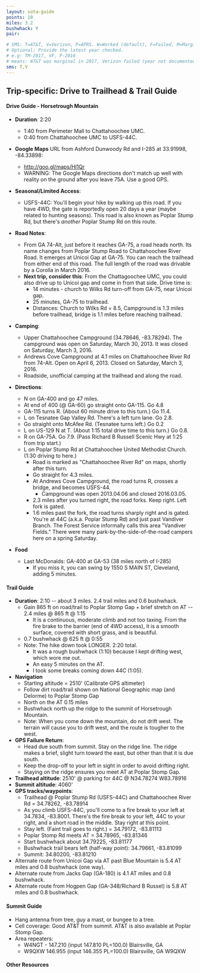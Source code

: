 ```yaml
---
layout: sota-guide
points: 10
miles: 3.2
bushwhack: Y
pair: 

# SMS: T=AT&T, V=Verizon, P=APRS. W=Worked (default), F=Failed, M=Marginal (some failed).
# Optional: Provide the latest year checked.
# e.g: TM-2017, VF, P-2016
# means: AT&T was marginal in 2017, Verizon failed (year not documented), APRS worked in 2016.
sms: T,V
---
```

Trip-specific: Drive to Trailhead & Trail Guide
--------------------------------------------------------
#### Drive Guide - Horsetrough Mountain

* **Duration**: 2:20
    * 1:40 from Perimeter Mall to Chattahoochee UMC.
    * 0:40 from Chattahoochee UMC to USFS-44C.
* **Google Maps** URL from Ashford Dunwoody Rd and I-285 at 33.91998, -84.33898: 
    * http://goo.gl/maps/Hl1Qr
    * WARNING: The Google Maps directions don't match up well with reality on the ground  after you leave 75A.  Use a good GPS.
* **Seasonal/Limited Access**:
    * USFS-44C:  You'll begin your hike by walking up this road.  If you have 4WD, the gate is reportedly open 20 days a year (maybe related to hunting seasons).  This road is also known as Poplar Stump Rd, but there's *another* Poplar Stump Rd on this route.
* **Road Notes**:
    * From GA 74-Alt, just before it reaches GA-75, a road heads north.  Its name changes from Poplar Stump Road to Chattahoochee River Road. It emerges at Unicoi Gap at GA-75.  You can reach the trailhead from either end of this road. The full length of the road was drivable by a Corolla in March 2016.
    * **Next trip, consider this**: From the Chattagoochee UMC, you could also drive up to Unicoi gap and come in from that side.  Drive time is:
    	* 14 minutes - church to Wilks Rd turn-off from GA-75, near Unicoi gap.
    	* 25 minutes, GA-75 to trailhead.
    	* Distances: Church to Wilks Rd = 8.5, Campground is 1.3 miles before trailhead, bridge is 1.1 miles before reaching trailhead.
* **Camping**:
    * Upper Chattahoochee Campground (34.78646, -83.78294). The campground was open on Saturday, March 30, 2013. It was closed on Saturday, March 3, 2016.
    * Andrews Cove Campground at 4.1 miles on Chattahoochee River Rd from 74-Alt.  Open on April 6, 2013.  Closed on Saturday, March 3, 2016.
    * Roadside, unofficial camping at the trailhead and along the road.
* **Directions**:
    * N on GA-400 and go 47 miles.
    * At end of 400 (@ GA-60) go straight onto GA-115. Go 4.8
    * GA-115 turns R.  (About 60 minute drive to this turn.) Go 11.4.
    * L on Tesnatee Gap Valley Rd. There's a left turn lane.  Go 2.8.
    * Go straight onto McAfee Rd. (Tesnatee turns left.)  Go 0.2
    * L on US-129 N at T. (About 1:15 total drive time to this turn.) Go 0.8.
    * R on GA-75A. Go 7.9.  (Pass Richard B Russell Scenic Hwy at 1:25 from trip start.)
    * L on Poplar Stump Rd at Chattahoochee United Methodist Church. (1:30 driving to here.) 
        * Road is marked as "Chattahoochee River Rd" on maps, shortly after this turn.
        * Go straight for 4.3 miles.
        * At Andrews Cove Campground, the road turns R, crosses a bridge, and becomes USFS-44.
        	* Campground was open 2013.04.06 and closed 2016.03.05.
        * 2.3 miles after you turned right, the road forks.  Keep right. Left fork is gated.
        * 1.6 miles past the fork, the road turns sharply right and is gated.  You're at 44C (a.k.a. Poplar Stump Rd) and just past Vandiver Branch.  The Forest Service informally calls this area "Vandiver Fields."  There were many park-by-the-side-of-the-road campers here on a spring Saturday.
    
* **Food**
    * Last McDonalds: GA-400 at GA-53 (38 miles north of I-285)
        * If you miss it, you can swing by 1550 S MAIN ST, Cleveland, adding 5 minutes.

#### Trail Guide

* **Duration**: 2:10 -- about 3 miles. 2.4 trail miles and 0.6 bushwhack.
    * Gain 865 ft on road/trail to Poplar Stomp Gap + brief stretch on AT -- 2.4 miles @ 865 ft @ 1:15
        * It is a continuous, moderate climb and not too taxing.  From the fire brake to the barrier (end of 4WD access), it is a smooth surface, covered with short grass, and is beautiful.
    * 0.7 bushwhack @ 625 ft @ 0:55
    * Note: The hike down took LONGER. 2:20 total.  
        * It was a rough bushwhack (1:10) because I kept drifting west, which wore me out.  
        * An easy 5 minutes on the AT.
        * I took some breaks coming down 44C (1:05).
* **Navigation**
    * Starting altitude = 2510' (Calibrate GPS altimeter)
    * Follow dirt road/trail shown on National Geographic map (and Delorme) to Poplar Stomp Gap
    * North on the AT 0.15 miles
    * Bushwhack north up the ridge to the summit of Horsetrough Mountain.
    * Note: When you come down the mountain, do not drift west. The terrain will cause you to drift west, and the route is tougher to the west.
* **GPS Failure Return**:
    * Head due south from summit.  Stay on the ridge line.  The ridge makes a brief, slight turn toward the east, but other than that it is due south.  
    * Keep the drop-off to your left in sight in order to avoid drifting right.
    * Staying on the ridge ensures you meet AT at Poplar Stomp Gap.
* **Trailhead altitude**: 2510' @ parking for 44C @ N34.78274 W83.78916
* **Summit altitude**: 4060'
* **GPS tracks/waypoints**:
    * Trailhead @ Poplar Stump Rd (USFS-44C) and Chattahoochee River Rd = 34.78262, -83.78914
    * As you climb USFS-44C, you'll come to a fire break to your left at 34.7834, -83.8001.  There's the fire break to your left, 44C to your right, and a short road in the middle. Stay right at this point.
    * Stay left.  (Faint trail goes to right.) = 34.79172, -83.81113
    * Poplar Stomp Rd meets AT = 34.78965, -83.81346
    * Start bushwhack about 34.79225, -83.81177
    * Bushwhack trail bears left (half-way point): 34.79661, -83.81099
    * Summit: 34.80200, -83.81210    
* Alternate route from Unicoi Gap via AT past Blue Mountain is 5.4 AT miles and 0.8 bushwhack (one way).
* Alternate route from Jacks Gap (GA-180) is 4.1 AT miles and 0.8 bushwhack.
* Alternate route from Hogpen Gap (GA-348/Richard B Russel) is 5.8 AT miles and 0.8 bushwhack.

#### Summit Guide

* Hang antenna from tree, guy a mast, or bungee to a tree.
* Cell coverage: Good AT&T from summit.  AT&T is also available at Poplar Stomp Gap.
* Area repeaters:
    * W4NGT - 147.210 (input 147.810 PL=100.0) Blairsville, GA
    * W9QXW 146.955 (input 146.355 PL=100.0) Blairsville, GA W9QXW

#### Other Resources
